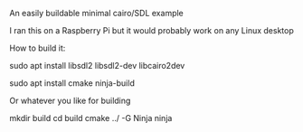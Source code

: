 An easily buildable minimal cairo/SDL example 

I ran this on a Raspberry Pi but it would probably work on any Linux desktop

How to build it:

sudo apt install libsdl2 libsdl2-dev libcairo2dev

sudo apt install cmake ninja-build

Or whatever you like for building

mkdir build
cd build
cmake ../ -G Ninja
ninja

